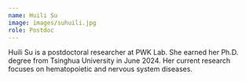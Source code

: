 ```yaml
---
name: Huili Su
image: images/suhuili.jpg
role: Postdoc
---
```

Huili Su is a postdoctoral researcher at PWK Lab. She earned her Ph.D. degree from Tsinghua University in June 2024. Her current research focuses on hematopoietic and nervous system diseases.
